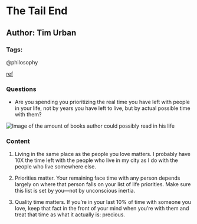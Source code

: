 # The Tail End

## Author: Tim Urban

### Tags: 

@philosophy

[ref](https://waitbutwhy.com/2015/12/the-tail-end.html)

### Questions

- Are you spending you prioritizing the real time you have left with people in your life, not by years you have left to live, but by actual possible time with them?

![Image of the amount of books author could possibly read in his life](https://28oa9i1t08037ue3m1l0i861-wpengine.netdna-ssl.com/wp-content/uploads/2015/12/books-582x600.png)

### Content

1) Living in the same place as the people you love matters. I probably have 10X the time left with the people who live in my city as I do with the people who live somewhere else.

2) Priorities matter. Your remaining face time with any person depends largely on where that person falls on your list of life priorities. Make sure this list is set by you—not by unconscious inertia.

3) Quality time matters. If you’re in your last 10% of time with someone you love, keep that fact in the front of your mind when you’re with them and treat that time as what it actually is: precious.